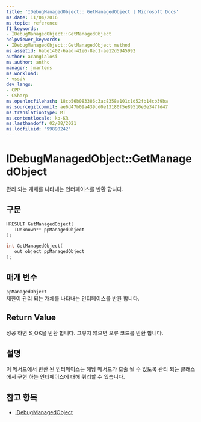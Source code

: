 ```yaml
---
title: 'IDebugManagedObject:: GetManagedObject | Microsoft Docs'
ms.date: 11/04/2016
ms.topic: reference
f1_keywords:
- IDebugManagedObject::GetManagedObject
helpviewer_keywords:
- IDebugManagedObject::GetManagedObject method
ms.assetid: 6abe1402-6aad-41e6-8ec1-ae12d5945992
author: acangialosi
ms.author: anthc
manager: jmartens
ms.workload:
- vssdk
dev_langs:
- CPP
- CSharp
ms.openlocfilehash: 18cb56b083386c3ac8358a101c1d52fb14cb39ba
ms.sourcegitcommit: ae6d47b09a439cd0e13180f5e89510e3e347fd47
ms.translationtype: MT
ms.contentlocale: ko-KR
ms.lasthandoff: 02/08/2021
ms.locfileid: "99890242"
---
```

# <a name="idebugmanagedobjectgetmanagedobject"></a>IDebugManagedObject::GetManagedObject
관리 되는 개체를 나타내는 인터페이스를 반환 합니다.

## <a name="syntax"></a>구문

```cpp
HRESULT GetManagedObject( 
   IUnknown** ppManagedObject
);
```

```cpp
int GetManagedObject(
   out object ppManagedObject
);
```

## <a name="parameters"></a>매개 변수
`ppManagedObject`\
제한이 관리 되는 개체를 나타내는 인터페이스를 반환 합니다.

## <a name="return-value"></a>Return Value
 성공 하면 S_OK을 반환 합니다. 그렇지 않으면 오류 코드를 반환 합니다.

## <a name="remarks"></a>설명
 이 메서드에서 반환 된 인터페이스는 해당 메서드가 호출 될 수 있도록 관리 되는 클래스에서 구현 하는 인터페이스에 대해 쿼리할 수 있습니다.

## <a name="see-also"></a>참고 항목
- [IDebugManagedObject](../../../extensibility/debugger/reference/idebugmanagedobject.md)

